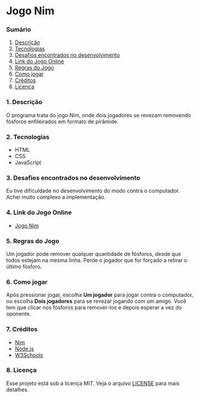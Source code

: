 # Jogo Nim

### Sumário

1. [Descrição](#descricao)
2. [Tecnologias](#tecnologias)
3. [Desafios encontrados no desenvolvimento](#desafios)
4. [Link do Jogo Online](#linkjogo)
5. [Regras do Jogo](#regras)
6. [Como jogar](#jogar)
7. [Créditos](#creditos)
8. [Licença](#licenca)

<div id='descricao'/> 

### 1. Descrição

O programa trata do jogo Nim, onde dois jogadores se revezam removendo fósforos enfileirados em formato de pirâmide.
                
<div id='tecnologias'/> 

### 2. Tecnologias

- HTML
- CSS 
- JavaScript

<div id='desafios'/> 

### 3. Desafios encontrados no desenvolvimento

Eu tive dificuldade no desenvolvimento do modo contra o computador.
Achei muito complexo a implementação.

<div id='linkjogo'/> 

### 4. Link do Jogo Online

- [Jogo Nim](https://jogo-nim-2023-tomaz.netlify.app)

<div id='regras'/> 

### 5. Regras do Jogo

Um jogador pode remover qualquer quantidade de fósforos, desde que todos estejam na mesma linha. 
Perde o jogador que for forçado a retirar o último fósforo. 

<div id='jogar'/> 

### 6. Como jogar

Após pressionar jogar, escolha <strong>Um jogador</strong> para jogar contra o computador, ou escolha <strong>Dois jogadores</strong> para se revezar jogando com um amigo. Você tem que clicar nos fósforos para remover-los e depois esperar a vez do oponente.

<div id='creditos'/> 

### 7. Créditos

- [Nim](https://en.wikipedia.org/wiki/Nim)
- [Node.js](https://nodejs.org/en/)
- [W3Schools](https://www.w3schools.com/jsref/default.asp)

<div id='licenca'/> 

### 8. Licença

Esse projeto está sob a licença MIT. Veja o arquivo [LICENSE](LICENSE.md) para mais detalhes.
